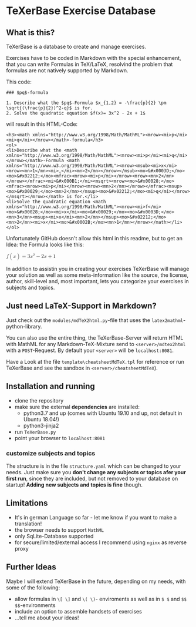 # TeXerBase Exercise Database

## What is this?

TeXerBase is a database to create and manage exercises.

Exercises have to be coded in Markdown with the special enhancement, that you can write Formulas in TeX/LaTeX, resolvind the problem that formulas are not natively supported by Markdown.

This code:

```
### $pq$-formula

1. Describe what the $pq$-Formula $x_{1,2} = -\frac{p}{2} \pm \sqrt{(\frac{p}{2})^2-q}$ is for.
2. Solve the quadratic equation $f(x)= 3x^2 - 2x + 1$
```

will result in this HTML-Code:

```
<h3><math xmlns="http://www.w3.org/1998/Math/MathML"><mrow><mi>p</mi><mi>q</mi></mrow></math>-formula</h3>
<ol>
<li>Describe what the <math xmlns="http://www.w3.org/1998/Math/MathML"><mrow><mi>p</mi><mi>q</mi></mrow></math>-Formula <math xmlns="http://www.w3.org/1998/Math/MathML"><mrow><msub><mi>x</mi><mrow><mn>1</mn><mi>,</mi><mn>2</mn></mrow></msub><mo>&#x0003D;</mo><mo>&#x02212;</mo><mfrac><mrow><mi>p</mi></mrow><mrow><mn>2</mn></mrow></mfrac><mi>&#x000B1;</mi><msqrt><mrow><mo>&#x00028;</mo><mfrac><mrow><mi>p</mi></mrow><mrow><mn>2</mn></mrow></mfrac><msup><mo>&#x00029;</mo><mn>2</mn></msup><mo>&#x02212;</mo><mi>q</mi></mrow></msqrt></mrow></math> is for.</li>
<li>Solve the quadratic equation <math xmlns="http://www.w3.org/1998/Math/MathML"><mrow><mi>f</mi><mo>&#x00028;</mo><mi>x</mi><mo>&#x00029;</mo><mo>&#x0003D;</mo><mn>3</mn><msup><mi>x</mi><mn>2</mn></msup><mo>&#x02212;</mo><mn>2</mn><mi>x</mi><mo>&#x0002B;</mo><mn>1</mn></mrow></math></li>
</ol>
```

Unfortunately GitHub doesn't allow this html in this readme, but to get an Idea: the Formula looks like this:

<math xmlns="http://www.w3.org/1998/Math/MathML"><mrow><mi>f</mi><mo>&#x00028;</mo><mi>x</mi><mo>&#x00029;</mo><mo>&#x0003D;</mo><mn>3</mn><msup><mi>x</mi><mn>2</mn></msup><mo>&#x02212;</mo><mn>2</mn><mi>x</mi><mo>&#x0002B;</mo><mn>1</mn></mrow></math>

In addition to assistin you in creating your exercises TeXerBase will manage your solution as well as some meta-information like the source, the license, author, skill-level and, most important, lets you categorize your exercises in subjects and topics.

## Just need LaTeX-Support in Markdown?

Just check out the `modules/mdTeX2html.py`-file that uses the `latex2mathml`-python-library.

You can also use the entire thing, the TeXerBase-Server will return HTML with MathML for any Markdown-TeX-Mixture send to `<server>/mdtex2html` with a `POST`-Request. By default your `<server>` will be `localhost:8081`.

Have a Look at the file `template\cheatsheetMdTeX.tpl` for reference or run TeXerBase and see the sandbox in `<server>/cheatsheetMdTeX`).

## Installation and running

- clone the repository
- make sure the external __dependencies__ are installed:
  - python3.7 and up (comes with Ubuntu 19.10 and up, not default in Ubuntu 18.04!)
  - python3-jinja2
- run `TeXerBase.py`
- point your browser to `localhost:8081`

### customize subjects and topics

The structure is in the file `structure.yaml` which can be changed to your needs. Just make sure you __don't change any subjects or topics afer your first run__, since they are included, but not removed to your database on startup! __Adding new subjects and topics is fine__ though.

## Limitations

- It's in german Language so far - let me know if you want to make a translation!
- the browser needs to support `MathML`
- only SqLite-Database supported
- for secure/limited/external access I recommend using `nginx` as reverse proxy

## Further Ideas

Maybe I will extend TeXerBase in the future, depending on my needs, with some of the following:

- allow formulas in `\[ \]` and `\( \)`- enviroments as well as in `$ $` and `$$ $$`-environments
- include an option to assemble handsets of exercises
- ...tell me about your ideas!
